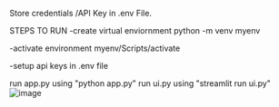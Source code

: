 Store credentials /API Key in .env File.

STEPS TO RUN
-create virtual enviornment
python -m venv myenv

-activate environment
myenv/Scripts/activate

-setup api keys in .env file

run app.py using  "python app.py"
run ui.py using "streamlit run ui.py"
![image](https://github.com/user-attachments/assets/274fbd06-490b-4480-8b3f-747c0bc3802d)
